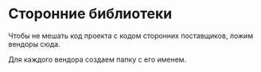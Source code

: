 # Сторонние библиотеки

Чтобы не мешать код проекта с кодом сторонних поставщиков, ложим вендоры сюда.

Для каждого вендора создаем папку с его именем.
